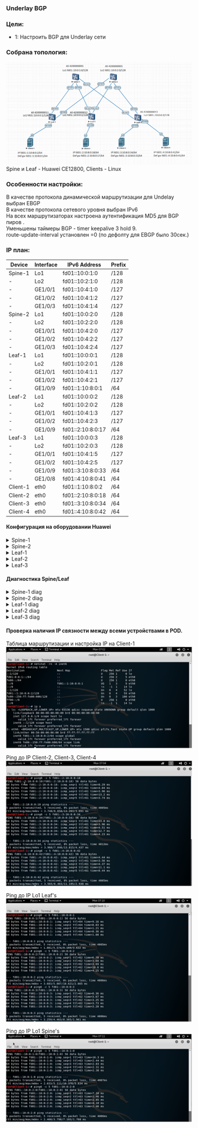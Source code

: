 ### Underlay BGP

### Цели:
- 1: Настроить BGP для Underlay сети

### Собрана топология:
![image](main_topology_lab04.png)
Spine и Leaf - Huawei CE12800, Clients - Linux<br>

### Особенности настройки:
В качестве протокола динамической маршрутизации для Undelay выбран EBGP<br>
В качестве протокола сетевого уровня выбран IPv6<br>
На всех маршрутизаторах настроена аутентификация MD5 для BGP пиров .<br>
Уменьшены таймеры BGP - timer keepalive 3 hold 9.<br>
route-update-interval установлен =0 (по дефолту для EBGP было 30сек.) 

### IP план:
Device|Interface|IPv6 Address|Prefix
---|---|---|---
Spine-1|Lo1|fd01::10:0:1:0|/128
-|Lo2|fd01::10:2:1:0|/128
-|GE1/0/1|fd01::10:4:1:0|/127
-|GE1/0/2|fd01::10:4:1:2|/127
-|GE1/0/3|fd01::10:4:1:4|/127
Spine-2|Lo1|fd01::10:0:2:0|/128
-|Lo2|fd01::10:2:2:0|/128
-|GE1/0/1|fd01::10:4:2:0|/127
-|GE1/0/2|fd01::10:4:2:2|/127
-|GE1/0/3|fd01::10:4:2:4|/127
Leaf-1|Lo1|fd01::10:0:0:1|/128
-|Lo2|fd01::10:2:0:1|/128
-|GE1/0/1|fd01::10:4:1:1|/127
-|GE1/0/2|fd01::10:4:2:1|/127
-|GE1/0/9|fd01::1:10:8:0:1|/64
Leaf-2|Lo1|fd01::10:0:0:2|/128
-|Lo2|fd01::10:2:0:2|/128
-|GE1/0/1|fd01::10:4:1:3|/127
-|GE1/0/2|fd01::10:4:2:3|/127
-|GE1/0/9|fd01::2:10:8:0:17|/64
Leaf-3|Lo1|fd01::10:0:0:3|/128
-|Lo2|fd01::10:2:0:3|/128
-|GE1/0/1|fd01::10:4:1:5|/127
-|GE1/0/2|fd01::10:4:2:5|/127
-|GE1/0/9|fd01::3:10:8:0:33|/64
-|GE1/0/8|fd01::4:10:8:0:41|/64
Client-1|eth0|fd01::1:10:8:0:2|/64
Client-2|eth0|fd01::2:10:8:0:18|/64
Client-3|eth0|fd01::3:10:8:0:34|/64
Client-4|eth0|fd01::4:10:8:0:42|/64

#### Конфигурация на оборудовании Huawei
<details>
<summary> Spine-1 </summary>
#<br>
sysname Spine-1<br>
#<br>
as-notation plain<br>
#<br>
interface GE1/0/1<br>
 undo portswitch<br>
 description to Leaf-1<br>
 undo shutdown<br>
 ipv6 enable<br>
 ipv6 address FD01::10:4:1:0/127<br>
#<br>
interface GE1/0/2<br>
 undo portswitch<br>
 description to Leaf-2<br>
 undo shutdown<br>
 ipv6 enable<br>
 ipv6 address FD01::10:4:1:2/127<br>
#<br>
interface GE1/0/3<br>
 undo portswitch<br>
 description to Leaf-3<br>
 undo shutdown<br>
 ipv6 enable<br>
 ipv6 address FD01::10:4:1:4/127<br>
#<br>
interface LoopBack1<br>
 ipv6 enable<br>
 ipv6 address FD01::10:0:1:0/128<br>
#<br>
interface LoopBack2<br>
 ipv6 enable<br>
 ipv6 address FD01::10:2:1:0/128<br>
#<br>
bgp 4200000001<br>
 router-id 10.0.1.0<br>
 timer keepalive 3 hold 9<br>
 peer FD01::10:4:1:1 as-number 4200000011<br>
 peer FD01::10:4:1:1 description Leaf-1<br>
 peer FD01::10:4:1:1 password cipher %^%#1`tQG=.lB1\i$"N|b&>=;B&sSzH*BQn9Fu;DL_@9%^%#<br>
 peer FD01::10:4:1:3 as-number 4200000012<br>
 peer FD01::10:4:1:3 description Leaf-2<br>
 peer FD01::10:4:1:3 password cipher %^%#rv[U&i:I8R]7;:&P97+H9G+`I3-gC,C4\T<3tQY%^%#<br>
 peer FD01::10:4:1:5 as-number 4200000013<br>
 peer FD01::10:4:1:5 description Leaf-3<br>
 peer FD01::10:4:1:5 password cipher %^%#t[RpO-[\I&6#5^1E=+@&DcI#KmwMa1K)/^,^mxqR%^%#<br>
 #<br>
 ipv6-family unicast<br>
  network FD01::10:0:1:0 128<br>
  network FD01::10:2:1:0 128<br>
  network FD01::10:4:1:0 127<br>
  network FD01::10:4:1:2 127<br>
  network FD01::10:4:1:4 127<br>
  peer FD01::10:4:1:1 enable<br>
  peer FD01::10:4:1:1 route-update-interval 0<br>
  peer FD01::10:4:1:3 enable<br>
  peer FD01::10:4:1:3 route-update-interval 0<br>
  peer FD01::10:4:1:5 enable<br>
  peer FD01::10:4:1:5 route-update-interval 0<br>
#<br>
</details>
<details>
<summary> Spine-2 </summary>
#<br>
sysname Spine-2<br>
#<br>
as-notation plain<br>
#<br>
interface GE1/0/1<br>
 undo portswitch<br>
 description to Leaf-1<br>
 undo shutdown<br>
 ipv6 enable<br>
 ipv6 address FD01::10:4:2:0/127<br>
#<br>
interface GE1/0/2<br>
 undo portswitch<br>
 description to Leaf-2<br>
 undo shutdown<br>
 ipv6 enable<br>
 ipv6 address FD01::10:4:2:2/127<br>
#<br>
interface GE1/0/3<br>
 undo portswitch<br>
 description to Leaf-3<br>
 undo shutdown<br>
 ipv6 enable<br>
 ipv6 address FD01::10:4:2:4/127<br>
#<br>
interface LoopBack1<br>
 ipv6 enable<br>
 ipv6 address FD01::10:0:2:0/128<br>
#<br>
interface LoopBack2<br>
 ipv6 enable<br>
 ipv6 address FD01::10:2:2:0/128<br>
#<br>
bgp 4200000001<br>
 router-id 10.0.2.0<br>
 timer keepalive 3 hold 9<br>
 peer FD01::10:4:2:1 as-number 4200000011<br>
 peer FD01::10:4:2:1 description Leaf-1<br>
 peer FD01::10:4:2:1 password cipher %^%#_7Wk*6xNp3Sz!M;"bj"H{rbv.1SuA(M.YgBM0CW&%^%#<br>
 peer FD01::10:4:2:3 as-number 4200000012<br>
 peer FD01::10:4:2:3 description Leaf-2<br>
 peer FD01::10:4:2:3 password cipher %^%#hD]yHe4[8HCbN+%}ly~DGmC9C$QcxHsTVuV)z2dC%^%#<br>
 peer FD01::10:4:2:5 as-number 4200000013<br>
 peer FD01::10:4:2:5 description Leaf-3<br>
 peer FD01::10:4:2:5 password cipher %^%#=r|xFh(u$MKmhGS:9{mBB-3I:9X--PQ>eL-v@f}F%^%#<br>
 #<br>
 ipv6-family unicast<br>
  network FD01::10:0:2:0 128<br>
  network FD01::10:2:2:0 128<br>
  network FD01::10:4:2:0 127<br>
  network FD01::10:4:2:2 127<br>
  network FD01::10:4:2:4 127<br>
  peer FD01::10:4:2:1 enable<br>
  peer FD01::10:4:2:1 route-update-interval 0<br>
  peer FD01::10:4:2:3 enable<br>
  peer FD01::10:4:2:3 route-update-interval 0<br>
  peer FD01::10:4:2:5 enable<br>
  peer FD01::10:4:2:5 route-update-interval 0<br>
#<br>
</details>
<details>
<summary> Leaf-1 </summary>
#<br>
sysname Leaf-1<br>
#<br>
as-notation plain<br>
#<br>
interface GE1/0/1<br>
 undo portswitch<br>
 description to Spine-1<br>
 undo shutdown<br>
 ipv6 enable<br>
 ipv6 address FD01::10:4:1:1/127<br>
#<br>
interface GE1/0/2<br>
 undo portswitch<br>
 description to Spine-2<br>
 undo shutdown<br>
 ipv6 enable<br>
 ipv6 address FD01::10:4:2:1/127<br>
#<br>
interface GE1/0/9<br>
 undo portswitch<br>
 description to Client-1<br>
 undo shutdown<br>
 ipv6 enable<br>
 ipv6 address FD01::1:10:8:0:1/64<br>
#<br>
interface LoopBack1<br>
 ipv6 enable<br>
 ipv6 address FD01::10:0:0:1/128<br>
#<br>
interface LoopBack2<br>
 ipv6 enable<br>
 ipv6 address FD01::10:2:0:1/128<br>
#<br>
bgp 4200000011<br>
 router-id 10.0.0.1<br>
 timer keepalive 3 hold 9<br>
 peer FD01::10:4:1:0 as-number 4200000001<br>
 peer FD01::10:4:1:0 description Spine-1<br>
 peer FD01::10:4:1:0 password cipher %^%#uTh@5'|]YR7S)!TsyH!So-rPJg^Ty83pg|#c(I\E%^%#<br>
 peer FD01::10:4:2:0 as-number 4200000001<br>
 peer FD01::10:4:2:0 description Spine-2<br>
 peer FD01::10:4:2:0 password cipher %^%#/#luU_d$D2"0blE){-529WJ$>OQ$!UOOZz6tNgHX%^%#<br>
 #<br>
  ipv6-family unicast<br>
  network FD01::10:0:0:1 128<br>
  network FD01::10:2:0:1 128<br>
  network FD01::10:4:1:0 127<br>
  network FD01::10:4:2:0 127<br>
  network FD01:0:0:1:: 64<br>
  peer FD01::10:4:1:0 enable<br>
  peer FD01::10:4:1:0 route-update-interval 0<br>
  peer FD01::10:4:2:0 enable<br>
  peer FD01::10:4:2:0 route-update-interval 0<br>
#<br>
</details>
<details>
<summary> Leaf-2 </summary>
#<br>
sysname Leaf-2<br>
#<br>
as-notation plain<br>
#<br>
interface GE1/0/1<br>
 undo portswitch<br>
 description to Spine-1<br>
 undo shutdown<br>
 ipv6 enable<br>
 ipv6 address FD01::10:4:1:3/127<br>
#<br>
interface GE1/0/2<br>
 undo portswitch<br>
 description to Spine-2<br>
 undo shutdown<br>
 ipv6 enable<br>
 ipv6 address FD01::10:4:2:3/127<br>
#<br>
interface GE1/0/9<br>
 undo portswitch<br>
 description to Client-2<br>
 undo shutdown<br>
 ipv6 enable<br>
 ipv6 address FD01::2:10:8:0:17/64<br>
#<br>
interface LoopBack1<br>
 ipv6 enable<br>
 ipv6 address FD01::10:0:0:2/128<br>
#<br>
interface LoopBack2<br>
 ipv6 enable<br>
 ipv6 address FD01::10:2:0:2/128<br>
#<br>
bgp 4200000012<br>
 router-id 10.0.0.2<br>
 timer keepalive 3 hold 9<br>
 peer FD01::10:4:1:2 as-number 4200000001<br>
 peer FD01::10:4:1:2 description Spine-1<br>
 peer FD01::10:4:1:2 password cipher %^%#uTh@5'|]YR7S)!TsyH!So-rPJg^Ty83pg|#c(I\E%^%#<br>
 peer FD01::10:4:2:2 as-number 4200000001<br>
 peer FD01::10:4:2:2 description Spine-2<br>
 peer FD01::10:4:2:2 password cipher %^%#/#luU_d$D2"0blE){-529WJ$>OQ$!UOOZz6tNgHX%^%#<br>
 #<br>
 ipv6-family unicast<br>
  network FD01::10:0:0:2 128<br>
  network FD01::10:2:0:2 128<br>
  network FD01::10:4:1:2 127<br>
  network FD01::10:4:2:2 127<br>
  network FD01:0:0:2:: 64<br>
  peer FD01::10:4:1:2 enable<br>
  peer FD01::10:4:1:2 route-update-interval 0<br>
  peer FD01::10:4:2:2 enable<br>
  peer FD01::10:4:2:2 route-update-interval 0<br>
#<br>
</details>
<details>
<summary> Leaf-3 </summary>
#<br>
 sysname Leaf-3<br>
#<br>
as-notation plain<br>
#<br>
interface GE1/0/1<br>
 undo portswitch<br>
 description to Spine-1<br>
 undo shutdown<br>
 ipv6 enable<br>
 ipv6 address FD01::10:4:1:5/127<br>
#<br>
interface GE1/0/2<br>
 undo portswitch<br>
 description to Spine-2<br>
 undo shutdown<br>
 ipv6 enable<br>
 ipv6 address FD01::10:4:2:5/127<br>
#<br>
interface GE1/0/8<br>
 undo portswitch<br>
 description to Client-4<br>
 undo shutdown<br>
 ipv6 enable<br>
 ipv6 address FD01::4:10:8:0:41/64<br>
#<br>
interface GE1/0/9<br>
 undo portswitch<br>
 description to Client-3<br>
 undo shutdown<br>
 ipv6 enable<br>
 ipv6 address FD01::3:10:8:0:33/64<br>
#<br>
interface LoopBack1<br>
 ipv6 enable<br>
 ipv6 address FD01::10:0:0:3/128<br>
#<br>
interface LoopBack2<br>
 ipv6 enable<br>
 ipv6 address FD01::10:2:0:3/128<br>
#<br>
bgp 4200000013<br>
 router-id 10.0.0.3<br>
 timer keepalive 3 hold 9<br>
 peer FD01::10:4:1:4 as-number 4200000001<br>
 peer FD01::10:4:1:4 description Spine-1<br>
 peer FD01::10:4:1:4 password cipher %^%#uTh@5'|]YR7S)!TsyH!So-rPJg^Ty83pg|#c(I\E%^%#<br>
 peer FD01::10:4:2:4 as-number 4200000001<br>
 peer FD01::10:4:2:4 description Spine-2<br>
 peer FD01::10:4:2:4 password cipher %^%#/#luU_d$D2"0blE){-529WJ$>OQ$!UOOZz6tNgHX%^%#<br>
 #<br>
 ipv6-family unicast<br>
  network FD01::10:0:0:3 128<br>
  network FD01::10:2:0:3 128<br>
  network FD01::10:4:1:4 127<br>
  network FD01::10:4:2:4 127<br>
  network FD01:0:0:3:: 64<br>
  network FD01:0:0:4:: 64<br>
  peer FD01::10:4:1:4 enable<br>
  peer FD01::10:4:1:4 route-update-interval 0<br>
  peer FD01::10:4:2:4 enable<br>
  peer FD01::10:4:2:4 route-update-interval 0<br>
#<br>
</details>

#### Диагностика Spine/Leaf

<details>
<summary> Spine-1 diag </summary>
 
 ```
<Spine-1>display ipv6 routing-table simple
Route Flags: R - relay, D - download to fib, T - to vpn-instance, B - black hole route
-----------------------------------------------------------------------------------------------------------------------------------
Routing Table : _public_
         Destinations : 25       Routes : 25

Destination/Mask                             Proto   Pre  Cost        Flags NextHop                                 Interface


::1/128                                      Direct  0    0           D     ::1                                     InLoopBack0
::FFFF:127.0.0.0/104                         Direct  0    0           D     ::FFFF:127.0.0.1                        InLoopBack0
::FFFF:127.0.0.1/128                         Direct  0    0           D     ::1                                     InLoopBack0
FD01::10:0:0:1/128                           EBGP    255  0           RD    FD01::10:4:1:1                          GE1/0/1
FD01::10:0:0:2/128                           EBGP    255  0           RD    FD01::10:4:1:3                          GE1/0/2
FD01::10:0:0:3/128                           EBGP    255  0           RD    FD01::10:4:1:5                          GE1/0/3
FD01::10:0:1:0/128                           Direct  0    0           D     ::1                                     LoopBack1
FD01::10:2:0:1/128                           EBGP    255  0           RD    FD01::10:4:1:1                          GE1/0/1
FD01::10:2:0:2/128                           EBGP    255  0           RD    FD01::10:4:1:3                          GE1/0/2
FD01::10:2:0:3/128                           EBGP    255  0           RD    FD01::10:4:1:5                          GE1/0/3
FD01::10:2:1:0/128                           Direct  0    0           D     ::1                                     LoopBack2
FD01::10:4:1:0/127                           Direct  0    0           D     FD01::10:4:1:0                          GE1/0/1
FD01::10:4:1:0/128                           Direct  0    0           D     ::1                                     GE1/0/1
FD01::10:4:1:2/127                           Direct  0    0           D     FD01::10:4:1:2                          GE1/0/2
FD01::10:4:1:2/128                           Direct  0    0           D     ::1                                     GE1/0/2
FD01::10:4:1:4/127                           Direct  0    0           D     FD01::10:4:1:4                          GE1/0/3
FD01::10:4:1:4/128                           Direct  0    0           D     ::1                                     GE1/0/3
FD01::10:4:2:0/127                           EBGP    255  0           RD    FD01::10:4:1:1                          GE1/0/1
FD01::10:4:2:2/127                           EBGP    255  0           RD    FD01::10:4:1:3                          GE1/0/2
FD01::10:4:2:4/127                           EBGP    255  0           RD    FD01::10:4:1:5                          GE1/0/3
FD01:0:0:1::/64                              EBGP    255  0           RD    FD01::10:4:1:1                          GE1/0/1
FD01:0:0:2::/64                              EBGP    255  0           RD    FD01::10:4:1:3                          GE1/0/2
FD01:0:0:3::/64                              EBGP    255  0           RD    FD01::10:4:1:5                          GE1/0/3
FD01:0:0:4::/64                              EBGP    255  0           RD    FD01::10:4:1:5                          GE1/0/3
FE80::/10                                    Direct  0    0           DB    ::                                      NULL0

<Spine-1> display bgp ipv6 peer
 BGP local router ID        : 10.0.1.0
 Local AS number            : 4200000001
 Total number of peers      : 3
 Peers in established state : 3

  Peer            V          AS  MsgRcvd  MsgSent  OutQ  Up/Down       State  PrefRcv
  FD01::10:4:1:1  4  4200000011     1829     1808     0 01:00:56 Established        5
  FD01::10:4:1:3  4  4200000012     1821     1809     0 01:00:56 Established        5
  FD01::10:4:1:5  4  4200000013     1827     1801     0 01:00:58 Established        6

<Spine-1> display bgp ipv6 peer verbose
 BGP Peer is FD01::10:4:1:1,  remote AS 4200000011
 Type: EBGP link
 Peer's description: "Leaf-1"
 BGP version 4, Remote router ID 10.0.0.1
 Update-group ID: 2
 BGP current state: Established, Up for 01h01m05s
 BGP current event: KATimerExpired
 BGP last state: OpenConfirm
 BGP Peer Up count: 4
 Received total routes: 5
 Received active routes total: 4
 Advertised total routes: 18
 Port: Local - 179        Remote - 55958
 Configured: Connect-retry Time: 32 sec
 Configured: Min Hold Time: 0 sec
 Configured: Active Hold Time: 9 sec   Keepalive Time:3 sec
 Received  : Active Hold Time: 9 sec
 Negotiated: Active Hold Time: 9 sec   Keepalive Time:3 sec
 Peer optional capabilities:
  Peer supports bgp multi-protocol extension
  Peer supports bgp route refresh capability
  Peer supports bgp 4-byte-as capability
  Address family IPv6 Unicast: advertised and received
 Received:
                  Total  messages                1833
                  Update messages                30
                  Open messages                  1
                  KeepAlive messages             1802
                  Notification messages          0
                  Refresh messages               0
 Sent    :
                  Total  messages                1813
                  Update messages                12
                  Open messages                  2
                  KeepAlive messages             1799
                  Notification messages          0
                  Refresh messages               0
 Authentication type configured: MD5
  Last keepalive received: 2024-07-01 09:14:20+00:00
  Last keepalive sent    : 2024-07-01 09:14:21+00:00
  Last update received   : 2024-07-01 08:14:19+00:00
  Last update sent       : 2024-07-01 08:13:16+00:00
  No refresh received since peer has been configured
  No refresh sent since peer has been configured
 Minimum route advertisement interval is 0 seconds
 Optional capabilities:
 Route refresh capability has been enabled
 4-byte-as capability has been enabled
 Peer Preferred Value: 0
 Routing policy configured:
 No routing policy is configured
 
 BGP Peer is FD01::10:4:1:3,  remote AS 4200000012
 Type: EBGP link
 Peer's description: "Leaf-2"
 BGP version 4, Remote router ID 10.0.0.2
 Update-group ID: 2
 BGP current state: Established, Up for 01h01m05s
 BGP current event: KATimerExpired
 BGP last state: OpenConfirm
 BGP Peer Up count: 3
 Received total routes: 5
 Received active routes total: 4
 Advertised total routes: 18
 Port: Local - 179        Remote - 50174
 Configured: Connect-retry Time: 32 sec
 Configured: Min Hold Time: 0 sec
 Configured: Active Hold Time: 9 sec   Keepalive Time:3 sec
 Received  : Active Hold Time: 9 sec
 Negotiated: Active Hold Time: 9 sec   Keepalive Time:3 sec
 Peer optional capabilities:
  Peer supports bgp multi-protocol extension
  Peer supports bgp route refresh capability
  Peer supports bgp 4-byte-as capability
  Address family IPv6 Unicast: advertised and received
 Received:
                  Total  messages                1825
                  Update messages                31
                  Open messages                  1
                  KeepAlive messages             1793
                  Notification messages          0
                  Refresh messages               0
 Sent    :
                  Total  messages                1814
                  Update messages                8
                  Open messages                  2
                  KeepAlive messages             1804
                  Notification messages          0
                  Refresh messages               0
 Authentication type configured: MD5
  Last keepalive received: 2024-07-01 09:14:20+00:00
  Last keepalive sent    : 2024-07-01 09:14:21+00:00
  Last update received   : 2024-07-01 08:14:18+00:00
  Last update sent       : 2024-07-01 08:13:16+00:00
  No refresh received since peer has been configured
  No refresh sent since peer has been configured
 Minimum route advertisement interval is 0 seconds
 Optional capabilities:
 Route refresh capability has been enabled
 4-byte-as capability has been enabled
 Peer Preferred Value: 0
 Routing policy configured:
 No routing policy is configured
 
 BGP Peer is FD01::10:4:1:5,  remote AS 4200000013
 Type: EBGP link
 Peer's description: "Leaf-3"
 BGP version 4, Remote router ID 10.0.0.3
 Update-group ID: 2
 BGP current state: Established, Up for 01h01m07s
 BGP current event: KATimerExpired
 BGP last state: OpenConfirm
 BGP Peer Up count: 3
 Received total routes: 6
 Received active routes total: 5
 Advertised total routes: 18
 Port: Local - 179        Remote - 61158
 Configured: Connect-retry Time: 32 sec
 Configured: Min Hold Time: 0 sec
 Configured: Active Hold Time: 9 sec   Keepalive Time:3 sec
 Received  : Active Hold Time: 9 sec
 Negotiated: Active Hold Time: 9 sec   Keepalive Time:3 sec
 Peer optional capabilities:
  Peer supports bgp multi-protocol extension
  Peer supports bgp route refresh capability
  Peer supports bgp 4-byte-as capability
  Address family IPv6 Unicast: advertised and received
 Received:
                  Total  messages                1832
                  Update messages                30
                  Open messages                  1
                  KeepAlive messages             1801
                  Notification messages          0
                  Refresh messages               0
 Sent    :
                  Total  messages                1806
                  Update messages                5
                  Open messages                  2
                  KeepAlive messages             1799
                  Notification messages          0
                  Refresh messages               0
 Authentication type configured: MD5
  Last keepalive received: 2024-07-01 09:14:20+00:00
  Last keepalive sent    : 2024-07-01 09:14:20+00:00
  Last update received   : 2024-07-01 08:14:18+00:00
  Last update sent       : 2024-07-01 08:13:16+00:00
  No refresh received since peer has been configured
  No refresh sent since peer has been configured
 Minimum route advertisement interval is 0 seconds
 Optional capabilities:
 Route refresh capability has been enabled
 4-byte-as capability has been enabled
 Peer Preferred Value: 0
 Routing policy configured:
 No routing policy is configured
```
</details>
<details>
<summary> Spine-2 diag </summary>
 
 ```
<Spine-2>display ipv6 routing-table simple
Route Flags: R - relay, D - download to fib, T - to vpn-instance, B - black hole route
-----------------------------------------------------------------------------------------------------------------------------------
Routing Table : _public_
         Destinations : 25       Routes : 25

Destination/Mask                             Proto   Pre  Cost        Flags NextHop                                 Interface


::1/128                                      Direct  0    0           D     ::1                                     InLoopBack0
::FFFF:127.0.0.0/104                         Direct  0    0           D     ::FFFF:127.0.0.1                        InLoopBack0
::FFFF:127.0.0.1/128                         Direct  0    0           D     ::1                                     InLoopBack0
FD01::10:0:0:1/128                           EBGP    255  0           RD    FD01::10:4:2:1                          GE1/0/1
FD01::10:0:0:2/128                           EBGP    255  0           RD    FD01::10:4:2:3                          GE1/0/2
FD01::10:0:0:3/128                           EBGP    255  0           RD    FD01::10:4:2:5                          GE1/0/3
FD01::10:0:2:0/128                           Direct  0    0           D     ::1                                     LoopBack1
FD01::10:2:0:1/128                           EBGP    255  0           RD    FD01::10:4:2:1                          GE1/0/1
FD01::10:2:0:2/128                           EBGP    255  0           RD    FD01::10:4:2:3                          GE1/0/2
FD01::10:2:0:3/128                           EBGP    255  0           RD    FD01::10:4:2:5                          GE1/0/3
FD01::10:2:2:0/128                           Direct  0    0           D     ::1                                     LoopBack2
FD01::10:4:1:0/127                           EBGP    255  0           RD    FD01::10:4:2:1                          GE1/0/1
FD01::10:4:1:2/127                           EBGP    255  0           RD    FD01::10:4:2:3                          GE1/0/2
FD01::10:4:1:4/127                           EBGP    255  0           RD    FD01::10:4:2:5                          GE1/0/3
FD01::10:4:2:0/127                           Direct  0    0           D     FD01::10:4:2:0                          GE1/0/1
FD01::10:4:2:0/128                           Direct  0    0           D     ::1                                     GE1/0/1
FD01::10:4:2:2/127                           Direct  0    0           D     FD01::10:4:2:2                          GE1/0/2
FD01::10:4:2:2/128                           Direct  0    0           D     ::1                                     GE1/0/2
FD01::10:4:2:4/127                           Direct  0    0           D     FD01::10:4:2:4                          GE1/0/3
FD01::10:4:2:4/128                           Direct  0    0           D     ::1                                     GE1/0/3
FD01:0:0:1::/64                              EBGP    255  0           RD    FD01::10:4:2:1                          GE1/0/1
FD01:0:0:2::/64                              EBGP    255  0           RD    FD01::10:4:2:3                          GE1/0/2
FD01:0:0:3::/64                              EBGP    255  0           RD    FD01::10:4:2:5                          GE1/0/3
FD01:0:0:4::/64                              EBGP    255  0           RD    FD01::10:4:2:5                          GE1/0/3
FE80::/10                                    Direct  0    0           DB    ::                                      NULL0

<Spine-2>display bgp ipv6 peer
 BGP local router ID        : 10.0.2.0
 Local AS number            : 4200000001
 Total number of peers      : 3
 Peers in established state : 3

  Peer            V          AS  MsgRcvd  MsgSent  OutQ  Up/Down       State  PrefRcv
  FD01::10:4:2:1  4  4200000011     1952     1950     0 01:05:44 Established        5
  FD01::10:4:2:3  4  4200000012     1956     1950     0 01:05:45 Established        5
  FD01::10:4:2:5  4  4200000013     1958     1943     0 01:05:45 Established        6

<Spine-2>display bgp ipv6 peer verbose
 BGP Peer is FD01::10:4:2:1,  remote AS 4200000011
 Type: EBGP link
 Peer's description: "Leaf-1"
 BGP version 4, Remote router ID 10.0.0.1
 Update-group ID: 2
 BGP current state: Established, Up for 01h06m05s
 BGP current event: RecvKeepalive
 BGP last state: OpenConfirm
 BGP Peer Up count: 4
 Received total routes: 5
 Received active routes total: 4
 Advertised total routes: 18
 Port: Local - 64934        Remote - 179
 Configured: Connect-retry Time: 32 sec
 Configured: Min Hold Time: 0 sec
 Configured: Active Hold Time: 9 sec   Keepalive Time:3 sec
 Received  : Active Hold Time: 9 sec
 Negotiated: Active Hold Time: 9 sec   Keepalive Time:3 sec
 Peer optional capabilities:
  Peer supports bgp multi-protocol extension
  Peer supports bgp route refresh capability
  Peer supports bgp 4-byte-as capability
  Address family IPv6 Unicast: advertised and received
 Received:
                  Total  messages                1963
                  Update messages                16
                  Open messages                  1
                  KeepAlive messages             1946
                  Notification messages          0
                  Refresh messages               0
 Sent    :
                  Total  messages                1960
                  Update messages                13
                  Open messages                  1
                  KeepAlive messages             1946
                  Notification messages          0
                  Refresh messages               0
 Authentication type configured: MD5
  Last keepalive received: 2024-07-01 09:20:26+00:00
  Last keepalive sent    : 2024-07-01 09:20:24+00:00
  Last update received   : 2024-07-01 08:14:20+00:00
  Last update sent       : 2024-07-01 08:14:20+00:00
  No refresh received since peer has been configured
  No refresh sent since peer has been configured
 Minimum route advertisement interval is 0 seconds
 Optional capabilities:
 Route refresh capability has been enabled
 4-byte-as capability has been enabled
 Peer Preferred Value: 0
 Routing policy configured:
 No routing policy is configured
 
 BGP Peer is FD01::10:4:2:3,  remote AS 4200000012
 Type: EBGP link
 Peer's description: "Leaf-2"
 BGP version 4, Remote router ID 10.0.0.2
 Update-group ID: 2
 BGP current state: Established, Up for 01h06m06s
 BGP current event: KATimerExpired
 BGP last state: OpenConfirm
 BGP Peer Up count: 3
 Received total routes: 5
 Received active routes total: 4
 Advertised total routes: 18
 Port: Local - 179        Remote - 57586
 Configured: Connect-retry Time: 32 sec
 Configured: Min Hold Time: 0 sec
 Configured: Active Hold Time: 9 sec   Keepalive Time:3 sec
 Received  : Active Hold Time: 9 sec
 Negotiated: Active Hold Time: 9 sec   Keepalive Time:3 sec
 Peer optional capabilities:
  Peer supports bgp multi-protocol extension
  Peer supports bgp route refresh capability
  Peer supports bgp 4-byte-as capability
  Address family IPv6 Unicast: advertised and received
 Received:
                  Total  messages                1966
                  Update messages                18
                  Open messages                  1
                  KeepAlive messages             1947
                  Notification messages          0
                  Refresh messages               0
 Sent    :
                  Total  messages                1960
                  Update messages                10
                  Open messages                  2
                  KeepAlive messages             1948
                  Notification messages          0
                  Refresh messages               0
 Authentication type configured: MD5
  Last keepalive received: 2024-07-01 09:20:25+00:00
  Last keepalive sent    : 2024-07-01 09:20:25+00:00
  Last update received   : 2024-07-01 08:14:19+00:00
  Last update sent       : 2024-07-01 08:14:20+00:00
  No refresh received since peer has been configured
  No refresh sent since peer has been configured
 Minimum route advertisement interval is 0 seconds
 Optional capabilities:
 Route refresh capability has been enabled
 4-byte-as capability has been enabled
 Peer Preferred Value: 0
 Routing policy configured:
 No routing policy is configured
 
 BGP Peer is FD01::10:4:2:5,  remote AS 4200000013
 Type: EBGP link
 Peer's description: "Leaf-3"
 BGP version 4, Remote router ID 10.0.0.3
 Update-group ID: 2
 BGP current state: Established, Up for 01h06m06s
 BGP current event: RecvKeepalive
 BGP last state: OpenConfirm
 BGP Peer Up count: 3
 Received total routes: 6
 Received active routes total: 5
 Advertised total routes: 18
 Port: Local - 61678        Remote - 179
 Configured: Connect-retry Time: 32 sec
 Configured: Min Hold Time: 0 sec
 Configured: Active Hold Time: 9 sec   Keepalive Time:3 sec
 Received  : Active Hold Time: 9 sec
 Negotiated: Active Hold Time: 9 sec   Keepalive Time:3 sec
 Peer optional capabilities:
  Peer supports bgp multi-protocol extension
  Peer supports bgp route refresh capability
  Peer supports bgp 4-byte-as capability
  Address family IPv6 Unicast: advertised and received
 Received:
                  Total  messages                1969
                  Update messages                17
                  Open messages                  1
                  KeepAlive messages             1951
                  Notification messages          0
                  Refresh messages               0
 Sent    :
                  Total  messages                1953
                  Update messages                5
                  Open messages                  1
                  KeepAlive messages             1947
                  Notification messages          0
                  Refresh messages               0
 Authentication type configured: MD5
  Last keepalive received: 2024-07-01 09:20:25+00:00
  Last keepalive sent    : 2024-07-01 09:20:24+00:00
  Last update received   : 2024-07-01 08:14:19+00:00
  Last update sent       : 2024-07-01 08:14:20+00:00
  No refresh received since peer has been configured
  No refresh sent since peer has been configured
 Minimum route advertisement interval is 0 seconds
 Optional capabilities:
 Route refresh capability has been enabled
 4-byte-as capability has been enabled
 Peer Preferred Value: 0
 Routing policy configured:
 No routing policy is configured
```
</details>
<details>
<summary> Leaf-1 diag </summary>
 
 ```
<Leaf-1>display ipv6 routing-table simple
Route Flags: R - relay, D - download to fib, T - to vpn-instance, B - black hole route
-----------------------------------------------------------------------------------------------------------------------------------
Routing Table : _public_
         Destinations : 27       Routes : 27

Destination/Mask                             Proto   Pre  Cost        Flags NextHop                                 Interface


::1/128                                      Direct  0    0           D     ::1                                     InLoopBack0
::FFFF:127.0.0.0/104                         Direct  0    0           D     ::FFFF:127.0.0.1                        InLoopBack0
::FFFF:127.0.0.1/128                         Direct  0    0           D     ::1                                     InLoopBack0
FD01::10:0:0:1/128                           Direct  0    0           D     ::1                                     LoopBack1
FD01::10:0:0:2/128                           EBGP    255  0           RD    FD01::10:4:1:0                          GE1/0/1
FD01::10:0:0:3/128                           EBGP    255  0           RD    FD01::10:4:1:0                          GE1/0/1
FD01::10:0:1:0/128                           EBGP    255  0           RD    FD01::10:4:1:0                          GE1/0/1
FD01::10:0:2:0/128                           EBGP    255  0           RD    FD01::10:4:2:0                          GE1/0/2
FD01::10:2:0:1/128                           Direct  0    0           D     ::1                                     LoopBack2
FD01::10:2:0:2/128                           EBGP    255  0           RD    FD01::10:4:1:0                          GE1/0/1
FD01::10:2:0:3/128                           EBGP    255  0           RD    FD01::10:4:1:0                          GE1/0/1
FD01::10:2:1:0/128                           EBGP    255  0           RD    FD01::10:4:1:0                          GE1/0/1
FD01::10:2:2:0/128                           EBGP    255  0           RD    FD01::10:4:2:0                          GE1/0/2
FD01::10:4:1:0/127                           Direct  0    0           D     FD01::10:4:1:1                          GE1/0/1
FD01::10:4:1:1/128                           Direct  0    0           D     ::1                                     GE1/0/1
FD01::10:4:1:2/127                           EBGP    255  0           RD    FD01::10:4:1:0                          GE1/0/1
FD01::10:4:1:4/127                           EBGP    255  0           RD    FD01::10:4:1:0                          GE1/0/1
FD01::10:4:2:0/127                           Direct  0    0           D     FD01::10:4:2:1                          GE1/0/2
FD01::10:4:2:1/128                           Direct  0    0           D     ::1                                     GE1/0/2
FD01::10:4:2:2/127                           EBGP    255  0           RD    FD01::10:4:2:0                          GE1/0/2
FD01::10:4:2:4/127                           EBGP    255  0           RD    FD01::10:4:2:0                          GE1/0/2
FD01:0:0:1::/64                              Direct  0    0           D     FD01::1:10:8:0:1                        GE1/0/9
FD01::1:10:8:0:1/128                         Direct  0    0           D     ::1                                     GE1/0/9
FD01:0:0:2::/64                              EBGP    255  0           RD    FD01::10:4:1:0                          GE1/0/1
FD01:0:0:3::/64                              EBGP    255  0           RD    FD01::10:4:1:0                          GE1/0/1
FD01:0:0:4::/64                              EBGP    255  0           RD    FD01::10:4:1:0                          GE1/0/1
FE80::/10                                    Direct  0    0           DB    ::                                      NULL0

<Leaf-1> display bgp ipv6 peer
 BGP local router ID        : 10.0.0.1
 Local AS number            : 4200000011
 Total number of peers      : 2
 Peers in established state : 2

  Peer            V          AS  MsgRcvd  MsgSent  OutQ  Up/Down       State  PrefRcv
  FD01::10:4:1:0  4  4200000001     2067     2089     0 01:09:51 Established       14
  FD01::10:4:2:0  4  4200000001     2040     2044     0 01:08:47 Established       14

<Leaf-1> display bgp ipv6 peer verbose
 BGP Peer is FD01::10:4:1:0,  remote AS 4200000001
 Type: EBGP link
 Peer's description: "Spine-1"
 BGP version 4, Remote router ID 10.0.1.0
 Update-group ID: 2
 BGP current state: Established, Up for 01h10m06s
 BGP current event: KATimerExpired
 BGP last state: OpenConfirm
 BGP Peer Up count: 4
 Received total routes: 14
 Received active routes total: 11
 Advertised total routes: 20
 Port: Local - 55958        Remote - 179
 Configured: Connect-retry Time: 32 sec
 Configured: Min Hold Time: 0 sec
 Configured: Active Hold Time: 9 sec   Keepalive Time:3 sec
 Received  : Active Hold Time: 9 sec
 Negotiated: Active Hold Time: 9 sec   Keepalive Time:3 sec
 Peer optional capabilities:
  Peer supports bgp multi-protocol extension
  Peer supports bgp route refresh capability
  Peer supports bgp 4-byte-as capability
  Address family IPv6 Unicast: advertised and received
 Received:
                  Total  messages                2074
                  Update messages                12
                  Open messages                  1
                  KeepAlive messages             2061
                  Notification messages          0
                  Refresh messages               0
 Sent    :
                  Total  messages                2096
                  Update messages                30
                  Open messages                  1
                  KeepAlive messages             2065
                  Notification messages          0
                  Refresh messages               0
 Authentication type configured: MD5
  Last keepalive received: 2024-07-01 09:23:18+00:00
  Last keepalive sent    : 2024-07-01 09:23:18+00:00
  Last update received   : 2024-07-01 08:13:15+00:00
  Last update sent       : 2024-07-01 08:14:19+00:00
  No refresh received since peer has been configured
  No refresh sent since peer has been configured
 Minimum route advertisement interval is 0 seconds
 Optional capabilities:
 Route refresh capability has been enabled
 4-byte-as capability has been enabled
 Peer Preferred Value: 0
 Routing policy configured:
 No routing policy is configured

 BGP Peer is FD01::10:4:2:0,  remote AS 4200000001
 Type: EBGP link
 Peer's description: "Spine-2"
 BGP version 4, Remote router ID 10.0.2.0
 Update-group ID: 2
 BGP current state: Established, Up for 01h09m02s
 BGP current event: KATimerExpired
 BGP last state: OpenConfirm
 BGP Peer Up count: 4
 Received total routes: 14
 Received active routes total: 4
 Advertised total routes: 20
 Port: Local - 179        Remote - 64934
 Configured: Connect-retry Time: 32 sec
 Configured: Min Hold Time: 0 sec
 Configured: Active Hold Time: 9 sec   Keepalive Time:3 sec
 Received  : Active Hold Time: 9 sec
 Negotiated: Active Hold Time: 9 sec   Keepalive Time:3 sec
 Peer optional capabilities:
  Peer supports bgp multi-protocol extension
  Peer supports bgp route refresh capability
  Peer supports bgp 4-byte-as capability
  Address family IPv6 Unicast: advertised and received
 Received:
                  Total  messages                2048
                  Update messages                13
                  Open messages                  1
                  KeepAlive messages             2034
                  Notification messages          0
                  Refresh messages               0
 Sent    :
                  Total  messages                2052
                  Update messages                16
                  Open messages                  2
                  KeepAlive messages             2034
                  Notification messages          0
                  Refresh messages               0
 Authentication type configured: MD5
  Last keepalive received: 2024-07-01 09:23:20+00:00
  Last keepalive sent    : 2024-07-01 09:23:20+00:00
  Last update received   : 2024-07-01 08:14:19+00:00
  Last update sent       : 2024-07-01 08:14:19+00:00
  No refresh received since peer has been configured
  No refresh sent since peer has been configured
 Minimum route advertisement interval is 0 seconds
 Optional capabilities:
 Route refresh capability has been enabled
 4-byte-as capability has been enabled
 Peer Preferred Value: 0
 Routing policy configured:
 No routing policy is configured
```
</details>
<details>
<summary> Leaf-2 diag </summary>
 
 ```
<Leaf-2>display ipv6 routing-table simple
Route Flags: R - relay, D - download to fib, T - to vpn-instance, B - black hole route
-----------------------------------------------------------------------------------------------------------------------------------
Routing Table : _public_
         Destinations : 27       Routes : 27

Destination/Mask                             Proto   Pre  Cost        Flags NextHop                                 Interface


::1/128                                      Direct  0    0           D     ::1                                     InLoopBack0
::FFFF:127.0.0.0/104                         Direct  0    0           D     ::FFFF:127.0.0.1                        InLoopBack0
::FFFF:127.0.0.1/128                         Direct  0    0           D     ::1                                     InLoopBack0
FD01::10:0:0:1/128                           EBGP    255  0           RD    FD01::10:4:1:2                          GE1/0/1
FD01::10:0:0:2/128                           Direct  0    0           D     ::1                                     LoopBack1
FD01::10:0:0:3/128                           EBGP    255  0           RD    FD01::10:4:1:2                          GE1/0/1
FD01::10:0:1:0/128                           EBGP    255  0           RD    FD01::10:4:1:2                          GE1/0/1
FD01::10:0:2:0/128                           EBGP    255  0           RD    FD01::10:4:2:2                          GE1/0/2
FD01::10:2:0:1/128                           EBGP    255  0           RD    FD01::10:4:1:2                          GE1/0/1
FD01::10:2:0:2/128                           Direct  0    0           D     ::1                                     LoopBack2
FD01::10:2:0:3/128                           EBGP    255  0           RD    FD01::10:4:1:2                          GE1/0/1
FD01::10:2:1:0/128                           EBGP    255  0           RD    FD01::10:4:1:2                          GE1/0/1
FD01::10:2:2:0/128                           EBGP    255  0           RD    FD01::10:4:2:2                          GE1/0/2
FD01::10:4:1:0/127                           EBGP    255  0           RD    FD01::10:4:1:2                          GE1/0/1
FD01::10:4:1:2/127                           Direct  0    0           D     FD01::10:4:1:3                          GE1/0/1
FD01::10:4:1:3/128                           Direct  0    0           D     ::1                                     GE1/0/1
FD01::10:4:1:4/127                           EBGP    255  0           RD    FD01::10:4:1:2                          GE1/0/1
FD01::10:4:2:0/127                           EBGP    255  0           RD    FD01::10:4:2:2                          GE1/0/2
FD01::10:4:2:2/127                           Direct  0    0           D     FD01::10:4:2:3                          GE1/0/2
FD01::10:4:2:3/128                           Direct  0    0           D     ::1                                     GE1/0/2
FD01::10:4:2:4/127                           EBGP    255  0           RD    FD01::10:4:2:2                          GE1/0/2
FD01:0:0:1::/64                              EBGP    255  0           RD    FD01::10:4:1:2                          GE1/0/1
FD01:0:0:2::/64                              Direct  0    0           D     FD01::2:10:8:0:17                       GE1/0/9
FD01::2:10:8:0:17/128                        Direct  0    0           D     ::1                                     GE1/0/9
FD01:0:0:3::/64                              EBGP    255  0           RD    FD01::10:4:1:2                          GE1/0/1
FD01:0:0:4::/64                              EBGP    255  0           RD    FD01::10:4:1:2                          GE1/0/1
FE80::/10                                    Direct  0    0           DB    ::                                      NULL0

<Leaf-2>display bgp ipv6 peer
 BGP local router ID        : 10.0.0.2
 Local AS number            : 4200000012
 Total number of peers      : 2
 Peers in established state : 2

  Peer            V          AS  MsgRcvd  MsgSent  OutQ  Up/Down       State  PrefRcv
  FD01::10:4:1:2  4  4200000001     2138     2154     0 01:12:13 Established       14
  FD01::10:4:2:2  4  4200000001     2109     2114     0 01:11:10 Established       14

<Leaf-2>display bgp ipv6 peer verbose
 BGP Peer is FD01::10:4:1:2,  remote AS 4200000001
 Type: EBGP link
 Peer's description: "Spine-1"
 BGP version 4, Remote router ID 10.0.1.0
 Update-group ID: 3
 BGP current state: Established, Up for 01h12m34s
 BGP current event: KATimerExpired
 BGP last state: OpenConfirm
 BGP Peer Up count: 3
 Received total routes: 14
 Received active routes total: 11
 Advertised total routes: 20
 Port: Local - 50174        Remote - 179
 Configured: Connect-retry Time: 32 sec
 Configured: Min Hold Time: 0 sec
 Configured: Active Hold Time: 9 sec   Keepalive Time:3 sec
 Received  : Active Hold Time: 9 sec
 Negotiated: Active Hold Time: 9 sec   Keepalive Time:3 sec
 Peer optional capabilities:
  Peer supports bgp multi-protocol extension
  Peer supports bgp route refresh capability
  Peer supports bgp 4-byte-as capability
  Address family IPv6 Unicast: advertised and received
 Received:
                  Total  messages                2148
                  Update messages                8
                  Open messages                  1
                  KeepAlive messages             2139
                  Notification messages          0
                  Refresh messages               0
 Sent    :
                  Total  messages                2165
                  Update messages                31
                  Open messages                  1
                  KeepAlive messages             2133
                  Notification messages          0
                  Refresh messages               0
 Authentication type configured: MD5
  Last keepalive received: 2024-07-01 09:25:49+00:00
  Last keepalive sent    : 2024-07-01 09:25:50+00:00
  Last update received   : 2024-07-01 08:13:16+00:00
  Last update sent       : 2024-07-01 08:14:19+00:00
  No refresh received since peer has been configured
  No refresh sent since peer has been configured
 Minimum route advertisement interval is 0 seconds
 Optional capabilities:
 Route refresh capability has been enabled
 4-byte-as capability has been enabled
 Peer Preferred Value: 0
 Routing policy configured:
 No routing policy is configured
 
 BGP Peer is FD01::10:4:2:2,  remote AS 4200000001
 Type: EBGP link
 Peer's description: "Spine-2"
 BGP version 4, Remote router ID 10.0.2.0
 Update-group ID: 3
 BGP current state: Established, Up for 01h11m31s
 BGP current event: KATimerExpired
 BGP last state: OpenConfirm
 BGP Peer Up count: 3
 Received total routes: 14
 Received active routes total: 4
 Advertised total routes: 20
 Port: Local - 57586        Remote - 179
 Configured: Connect-retry Time: 32 sec
 Configured: Min Hold Time: 0 sec
 Configured: Active Hold Time: 9 sec   Keepalive Time:3 sec
 Received  : Active Hold Time: 9 sec
 Negotiated: Active Hold Time: 9 sec   Keepalive Time:3 sec
 Peer optional capabilities:
  Peer supports bgp multi-protocol extension
  Peer supports bgp route refresh capability
  Peer supports bgp 4-byte-as capability
  Address family IPv6 Unicast: advertised and received
 Received:
                  Total  messages                2120
                  Update messages                10
                  Open messages                  1
                  KeepAlive messages             2109
                  Notification messages          0
                  Refresh messages               0
 Sent    :
                  Total  messages                2125
                  Update messages                18
                  Open messages                  1
                  KeepAlive messages             2106
                  Notification messages          0
                  Refresh messages               0
 Authentication type configured: MD5
  Last keepalive received: 2024-07-01 09:25:50+00:00
  Last keepalive sent    : 2024-07-01 09:25:50+00:00
  Last update received   : 2024-07-01 08:14:20+00:00
  Last update sent       : 2024-07-01 08:14:19+00:00
  No refresh received since peer has been configured
  No refresh sent since peer has been configured
 Minimum route advertisement interval is 0 seconds
 Optional capabilities:
 Route refresh capability has been enabled
 4-byte-as capability has been enabled
 Peer Preferred Value: 0
 Routing policy configured:
 No routing policy is configured
```
</details>
<details>
<summary> Leaf-3 diag </summary>
 
 ```
<Leaf-3>display ipv6 routing-table simple
Route Flags: R - relay, D - download to fib, T - to vpn-instance, B - black hole route
-----------------------------------------------------------------------------------------------------------------------------------
Routing Table : _public_
         Destinations : 28       Routes : 28

Destination/Mask                             Proto   Pre  Cost        Flags NextHop                                 Interface


::1/128                                      Direct  0    0           D     ::1                                     InLoopBack0
::FFFF:127.0.0.0/104                         Direct  0    0           D     ::FFFF:127.0.0.1                        InLoopBack0
::FFFF:127.0.0.1/128                         Direct  0    0           D     ::1                                     InLoopBack0
FD01::10:0:0:1/128                           EBGP    255  0           RD    FD01::10:4:1:4                          GE1/0/1
FD01::10:0:0:2/128                           EBGP    255  0           RD    FD01::10:4:1:4                          GE1/0/1
FD01::10:0:0:3/128                           Direct  0    0           D     ::1                                     LoopBack1
FD01::10:0:1:0/128                           EBGP    255  0           RD    FD01::10:4:1:4                          GE1/0/1
FD01::10:0:2:0/128                           EBGP    255  0           RD    FD01::10:4:2:4                          GE1/0/2
FD01::10:2:0:1/128                           EBGP    255  0           RD    FD01::10:4:1:4                          GE1/0/1
FD01::10:2:0:2/128                           EBGP    255  0           RD    FD01::10:4:1:4                          GE1/0/1
FD01::10:2:0:3/128                           Direct  0    0           D     ::1                                     LoopBack2
FD01::10:2:1:0/128                           EBGP    255  0           RD    FD01::10:4:1:4                          GE1/0/1
FD01::10:2:2:0/128                           EBGP    255  0           RD    FD01::10:4:2:4                          GE1/0/2
FD01::10:4:1:0/127                           EBGP    255  0           RD    FD01::10:4:1:4                          GE1/0/1
FD01::10:4:1:2/127                           EBGP    255  0           RD    FD01::10:4:1:4                          GE1/0/1
FD01::10:4:1:4/127                           Direct  0    0           D     FD01::10:4:1:5                          GE1/0/1
FD01::10:4:1:5/128                           Direct  0    0           D     ::1                                     GE1/0/1
FD01::10:4:2:0/127                           EBGP    255  0           RD    FD01::10:4:2:4                          GE1/0/2
FD01::10:4:2:2/127                           EBGP    255  0           RD    FD01::10:4:2:4                          GE1/0/2
FD01::10:4:2:4/127                           Direct  0    0           D     FD01::10:4:2:5                          GE1/0/2
FD01::10:4:2:5/128                           Direct  0    0           D     ::1                                     GE1/0/2
FD01:0:0:1::/64                              EBGP    255  0           RD    FD01::10:4:1:4                          GE1/0/1
FD01:0:0:2::/64                              EBGP    255  0           RD    FD01::10:4:1:4                          GE1/0/1
FD01:0:0:3::/64                              Direct  0    0           D     FD01::3:10:8:0:33                       GE1/0/9
FD01::3:10:8:0:33/128                        Direct  0    0           D     ::1                                     GE1/0/9
FD01:0:0:4::/64                              Direct  0    0           D     FD01::4:10:8:0:41                       GE1/0/8
FD01::4:10:8:0:41/128                        Direct  0    0           D     ::1                                     GE1/0/8
FE80::/10                                    Direct  0    0           DB    ::                                      NULL0

<Leaf-3>display bgp ipv6 peer
 BGP local router ID        : 10.0.0.3
 Local AS number            : 4200000013
 Total number of peers      : 2
 Peers in established state : 2

  Peer            V          AS  MsgRcvd  MsgSent  OutQ  Up/Down       State  PrefRcv
  FD01::10:4:1:4  4  4200000001     2232     2262     0 01:15:42 Established       13
  FD01::10:4:2:4  4  4200000001     2202     2219     0 01:14:37 Established       13

<Leaf-3>display bgp ipv6 peer verbose
 BGP Peer is FD01::10:4:1:4,  remote AS 4200000001
 Type: EBGP link
 Peer's description: "Spine-1"
 BGP version 4, Remote router ID 10.0.1.0
 Update-group ID: 3
 BGP current state: Established, Up for 01h15m55s
 BGP current event: RecvKeepalive
 BGP last state: OpenConfirm
 BGP Peer Up count: 3
 Received total routes: 13
 Received active routes total: 10
 Advertised total routes: 20
 Port: Local - 61158        Remote - 179
 Configured: Connect-retry Time: 32 sec
 Configured: Min Hold Time: 0 sec
 Configured: Active Hold Time: 9 sec   Keepalive Time:3 sec
 Received  : Active Hold Time: 9 sec
 Negotiated: Active Hold Time: 9 sec   Keepalive Time:3 sec
 Peer optional capabilities:
  Peer supports bgp multi-protocol extension
  Peer supports bgp route refresh capability
  Peer supports bgp 4-byte-as capability
  Address family IPv6 Unicast: advertised and received
 Received:
                  Total  messages                2239
                  Update messages                5
                  Open messages                  1
                  KeepAlive messages             2233
                  Notification messages          0
                  Refresh messages               0
 Sent    :
                  Total  messages                2268
                  Update messages                30
                  Open messages                  1
                  KeepAlive messages             2237
                  Notification messages          0
                  Refresh messages               0
 Authentication type configured: MD5
  Last keepalive received: 2024-07-01 09:29:09+00:00
  Last keepalive sent    : 2024-07-01 09:29:09+00:00
  Last update received   : 2024-07-01 08:13:16+00:00
  Last update sent       : 2024-07-01 08:14:19+00:00
  No refresh received since peer has been configured
  No refresh sent since peer has been configured
 Minimum route advertisement interval is 0 seconds
 Optional capabilities:
 Route refresh capability has been enabled
 4-byte-as capability has been enabled
 Peer Preferred Value: 0
 Routing policy configured:
 No routing policy is configured
 
 BGP Peer is FD01::10:4:2:4,  remote AS 4200000001
 Type: EBGP link
 Peer's description: "Spine-2"
 BGP version 4, Remote router ID 10.0.2.0
 Update-group ID: 3
 BGP current state: Established, Up for 01h14m50s
 BGP current event: RecvKeepalive
 BGP last state: OpenConfirm
 BGP Peer Up count: 3
 Received total routes: 13
 Received active routes total: 4
 Advertised total routes: 20
 Port: Local - 179        Remote - 61678
 Configured: Connect-retry Time: 32 sec
 Configured: Min Hold Time: 0 sec
 Configured: Active Hold Time: 9 sec   Keepalive Time:3 sec
 Received  : Active Hold Time: 9 sec
 Negotiated: Active Hold Time: 9 sec   Keepalive Time:3 sec
 Peer optional capabilities:
  Peer supports bgp multi-protocol extension
  Peer supports bgp route refresh capability
  Peer supports bgp 4-byte-as capability
  Address family IPv6 Unicast: advertised and received
 Received:
                  Total  messages                2209
                  Update messages                5
                  Open messages                  1
                  KeepAlive messages             2203
                  Notification messages          0
                  Refresh messages               0
 Sent    :
                  Total  messages                2225
                  Update messages                17
                  Open messages                  2
                  KeepAlive messages             2206
                  Notification messages          0
                  Refresh messages               0
 Authentication type configured: MD5
  Last keepalive received: 2024-07-01 09:29:08+00:00
  Last keepalive sent    : 2024-07-01 09:29:08+00:00
  Last update received   : 2024-07-01 08:14:20+00:00
  Last update sent       : 2024-07-01 08:14:19+00:00
  No refresh received since peer has been configured
  No refresh sent since peer has been configured
 Minimum route advertisement interval is 0 seconds
 Optional capabilities:
 Route refresh capability has been enabled
 4-byte-as capability has been enabled
 Peer Preferred Value: 0
 Routing policy configured:
 No routing policy is configured
```
</details>

#### Проверка наличия IP связности между всеми устройствами в POD.
Таблица маршрутизации и настройка IP на Client-1<br>
![image](diag_client1_1.png)

Ping до IP Client-2, Client-3, Client-4<br>
![image](diag_client1_2.PNG)

Ping до IP Lo1 Leaf's<br>
![image](diag_client1_3.PNG)

Ping до IP Lo1 Spine's<br>
![image](diag_client1_4.PNG)
